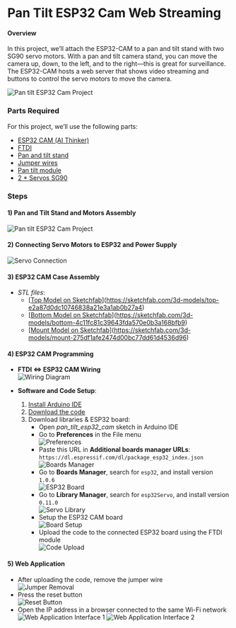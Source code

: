 # Pan Tilt ESP32 Cam Web Streaming
#### Overview
In this project, we’ll attach the ESP32-CAM to a pan and tilt stand with two SG90 servo motors. With a pan and tilt camera stand, you can move the camera up, down, to the left, and to the right—this is great for surveillance. The ESP32-CAM hosts a web server that shows video streaming and buttons to control the servo motors to move the camera.

![Pan tilt ESP32 Cam Project](images/Pan_tilt_ESP32_Cam_Project-20241028221918592.webp)

### Parts Required
For this project, we’ll use the following parts:
- [ESP32 CAM (AI Thinker)]()
- [FTDI]()
- [Pan and tilt stand]()
- [Jumper wires]()
- [Pan tilt module]()  
- [2 * Servos SG90]()

### Steps
#### 1) Pan and Tilt Stand and Motors Assembly
![Pan tilt ESP32 Cam Project](images/Pan_tilt_ESP32_Cam_Project-20241028223729276.webp)

#### 2) Connecting Servo Motors to ESP32 and Power Supply
![Servo Connection](images/Pan_tilt_ESP32_Cam_Project-20241029154135646.webp)

#### 3) ESP32 CAM Case Assembly
- *STL files*:
    - [[Top Model on Sketchfab](images/top.png)](https://sketchfab.com/3d-models/top-e2a87d0dc10746838a21e3a1ab0b27a4)
    - [[Bottom Model on Sketchfab](images/bottom.png)](https://sketchfab.com/3d-models/bottom-4c11fc81c39643fda570e0b3a168bfb9)
    - [[Mount Model on Sketchfab](images/mount.png)](https://sketchfab.com/3d-models/mount-275df1afe2474d00bc77dd61d4536d96)

#### 4) ESP32 CAM Programming
- **FTDI <=> ESP32 CAM Wiring**  
  ![Wiring Diagram](images/Pan_tilt_ESP32_Cam_Project-20241028224355045.webp)

- **Software and Code Setup**:
  1. [Install Arduino IDE](https://www.arduino.cc/en/software/OldSoftwareReleases)
  2. [Download the code](https://github.com/ErroujiOussama/ESP32-CAM-pan-tilt-/tree/main/pan_tilt_esp32_cam)
  3. Download libraries & ESP32 board:
      - Open *pan_tilt_esp32_cam* sketch in Arduino IDE
      - Go to **Preferences** in the File menu  
        ![Preferences](images/Pan_tilt_ESP32_Cam_Project-20241029233436071.webp)
      - Paste this URL in **Additional boards manager URLs**: `https://dl.espressif.com/dl/package_esp32_index.json`  
        ![Boards Manager](images/Pan_tilt_ESP32_Cam_Project-20241029233958434.webp)
      - Go to **Boards Manager**, search for `esp32`, and install version `1.0.6`  
        ![ESP32 Board](images/Pan_tilt_ESP32_Cam_Project-20241029234625552.webp)
      - Go to **Library Manager**, search for `esp32Servo`, and install version `0.11.0`  
        ![Servo Library](images/Pan_tilt_ESP32_Cam_Project-20241029234636660.webp)
      - Setup the ESP32 CAM board  
        ![Board Setup](images/Pan_tilt_ESP32_Cam_Project-20241030004433764.webp)
      - Upload the code to the connected ESP32 board using the FTDI module  
        ![Code Upload](images/Pan_tilt_ESP32_Cam_Project-20241030004721719.webp)

#### 5) Web Application
- After uploading the code, remove the jumper wire  
  ![Jumper Removal](images/Pan_tilt_ESP32_Cam_Project-20241030013120277.webp)
- Press the reset button  
  ![Reset Button](images/Pan_tilt_ESP32_Cam_Project-20241030013433033.webp)
- Open the IP address in a browser connected to the same Wi-Fi network  
  ![Web Application Interface 1](images/Pan_tilt_ESP32_Cam_Project-20241030020927921.webp)
  ![Web Application Interface 2](images/Pan_tilt_ESP32_Cam_Project-20241030021425563.webp)

